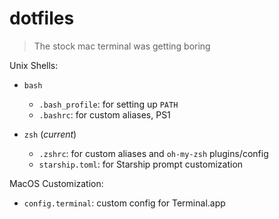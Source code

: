 # dotfiles
>The stock mac terminal was getting boring

Unix Shells:  
- `bash`  
    - `.bash_profile`: for setting up `PATH`  
    - `.bashrc`: for custom aliases, PS1  
  
- `zsh` (*current*)
    - `.zshrc`: for custom aliases and `oh-my-zsh` plugins/config
    - `starship.toml`: for Starship prompt customization

MacOS Customization:
- `config.terminal`: custom config for Terminal.app